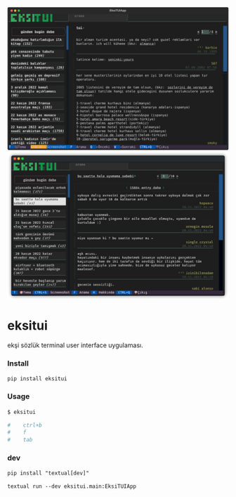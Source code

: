 ![](img/ss.svg)
![](img/ss.png)

# eksitui

ekşi sözlük terminal user interface uygulaması.

### Install

```
pip install eksitui
```

### Usage

```
$ eksitui
```

```python
#    ctrl+b
#    f
#    tab
```

### dev

```
pip install "textual[dev]"
```

```
textual run --dev eksitui.main:EksiTUIApp
```
